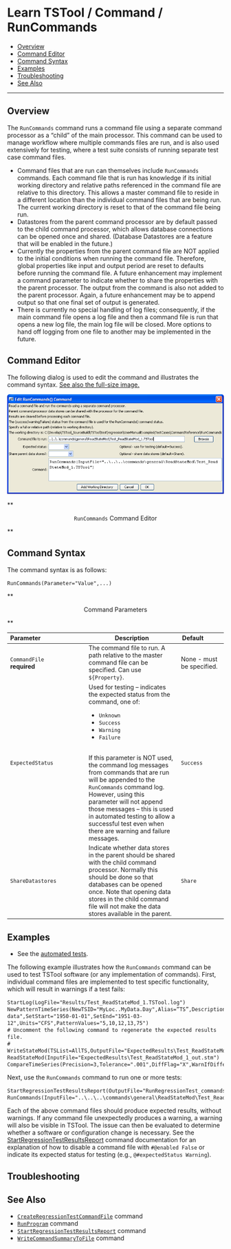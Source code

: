 # Learn TSTool / Command / RunCommands #

* [Overview](#overview)
* [Command Editor](#command-editor)
* [Command Syntax](#command-syntax)
* [Examples](#examples)
* [Troubleshooting](#troubleshooting)
* [See Also](#see-also)

-------------------------

## Overview ##

The `RunCommands` command runs a command file using a separate command processor as a “child” of the main processor.
This command can be used to manage workflow where multiple commands files are run,
and is also used extensively for testing, where a test suite consists of running separate test case command files.

* Command files that are run can themselves include `RunCommands` commands.
Each command file that is run has knowledge if its initial working directory and
relative paths referenced in the command file are relative to this directory.
This allows a master command file to reside in a different location than the individual command files that are being run.
The current working directory is reset to that of the command file being run.
* Datastores from the parent command processor are by default passed to the child command processor,
which allows database connections can be opened once and shared.
(Database Datastores are a feature that will be enabled in the future.)
* Currently the properties from the parent command file are NOT applied to the
initial conditions when running the command file.
Therefore, global properties like input and output period are reset to defaults before running the command file.
A future enhancement may implement a command parameter to indicate whether to share the properties with the parent processor.
The output from the command is also not added to the parent processor.
Again, a future enhancement may be to append output so that one final set of output is generated.
* There is currently no special handling of log files; consequently,
if the main command file opens a log file and then a command file is run that opens a new log file,
the main log file will be closed.
More options to hand off logging from one file to another may be implemented in the future.

## Command Editor ##

The following dialog is used to edit the command and illustrates the command syntax.
<a href="../RunCommands.png">See also the full-size image.</a>

![RunCommands](RunCommands.png)

**<p style="text-align: center;">
`RunCommands` Command Editor
</p>**

## Command Syntax ##

The command syntax is as follows:

```text
RunCommands(Parameter="Value",...)
```
**<p style="text-align: center;">
Command Parameters
</p>**

| **Parameter**&nbsp;&nbsp;&nbsp;&nbsp;&nbsp;&nbsp;&nbsp;&nbsp;&nbsp;&nbsp;&nbsp;&nbsp;&nbsp;&nbsp;&nbsp;&nbsp;&nbsp;&nbsp;&nbsp;&nbsp;&nbsp;&nbsp;&nbsp;&nbsp;&nbsp;&nbsp; | **Description** | **Default**&nbsp;&nbsp;&nbsp;&nbsp;&nbsp;&nbsp;&nbsp;&nbsp;&nbsp;&nbsp; |
| --------------|-----------------|----------------- |
| `CommandFile`<br>**required** | The command file to run. A path relative to the master command file can be specified.  Can use `${Property}`. | None - must be specified. |
| `ExpectedStatus` | Used for testing – indicates the expected status from the command, one of: <ul><li>`Unknown`</li><li>`Success`</li><li>`Warning`</li><li>`Failure`</li></ul><br> If this parameter is NOT used, the command log messages from commands that are run will be appended to the `RunCommands` command log.  However, using this parameter will not append those messages – this is used in automated testing to allow a successful test even when there are warning and failure messages. | `Success` |
| `ShareDatastores` | Indicate whether data stores in the parent should be shared with the child command processor.  Normally this should be done so that databases can be opened once.  Note that opening data stores in the child command file will not make the data stores available in the parent. | `Share` |

## Examples ##

* See the [automated tests](https://github.com/OpenWaterFoundation/cdss-app-tstool-test/tree/master/test/regression/commands/general/RunCommands).

The following example illustrates how the `RunCommands` command can be used to test TSTool software (or any implementation of commands).
First, individual command files are implemented to test specific functionality,
which will result in warnings if a test fails:

```
StartLog(LogFile="Results/Test_ReadStateMod_1.TSTool.log")
NewPatternTimeSeries(NewTSID="MyLoc..MyData.Day",Alias=”TS”,Description="Test data",SetStart="1950-01-01",SetEnd="1951-03-12",Units="CFS",PatternValues="5,10,12,13,75")
# Uncomment the following command to regenerate the expected results file.
# WriteStateMod(TSList=AllTS,OutputFile="ExpectedResults\Test_ReadStateMod_1_out.stm")
ReadStateMod(InputFile="ExpectedResults\Test_ReadStateMod_1_out.stm")
CompareTimeSeries(Precision=3,Tolerance=".001",DiffFlag="X",WarnIfDifferent=True)
```
Next, use the `RunCommands` command to run one or more tests:

```
StartRegressionTestResultsReport(OutputFile="RunRegressionTest_commands_general.TSTool.out.txt")
RunCommands(InputFile="..\..\..\commands\general\ReadStateMod\Test_ReadStateMod_1.TSTool")
```

Each of the above command files should produce expected results, without warnings.
If any command file unexpectedly produces a warning, a warning will also be visible in TSTool.
The issue can then be evaluated to determine whether a software or configuration change is necessary.
See the [StartRegressionTestResultsReport](../StartRegressionTestResultsReport/StartRegressionTestResultsReport)
command documentation for an explanation of how to disable a command file with `#@enabled False`
or indicate its expected status for testing (e.g., `@#expectedStatus Warning`).

## Troubleshooting ##

## See Also ##

* [`CreateRegressionTestCommandFile`](../CreateRegressionTestCommandFile/CreateRegressionTestCommandFile) command
* [`RunProgram`](../RunProgram/RunProgram) command
* [`StartRegressionTestResultsReport`](../StartRegressionTestResultsReport/StartRegressionTestResultsReport) command
* [`WriteCommandSummaryToFile`](../WriteCommandSummaryToFile/WriteCommandSummaryToFile) command
